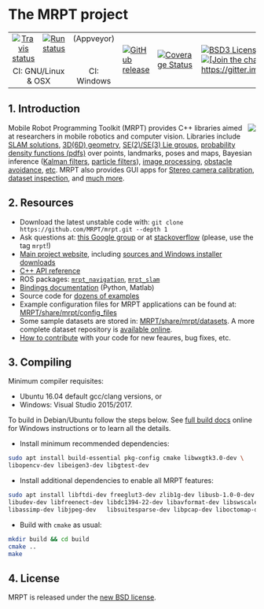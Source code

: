 The MRPT project
====================================================
<table>
<tr>
<td align="center" valign="top"> <a href="https://travis-ci.org/MRPT/mrpt"><img alt="Travis status" src="https://travis-ci.org/MRPT/mrpt.png?branch=master"></a></td>
<td align="center" valign="top"> <a href="https://app.shippable.com/github/MRPT/mrpt"><img alt="Run status" src="https://api.shippable.com/projects/58cf0760a99a110500e3164b/badge?branch=master"></a></td>
<td align="center" valign="top"> (Appveyor)  </td>
<td rowspan="2" valign="middle"> <a href="https://github.com/MRPT/mrpt/releases"><img alt="GitHub release" src="https://img.shields.io/github/release/MRPT/mrpt.svg"></a>
<td  rowspan="2" valign=""> <a href="https://coveralls.io/github/MRPT/mrpt?branch=master"><img alt="Coverage Status" src="https://coveralls.io/repos/github/MRPT/mrpt/badge.svg?branch=master"></a> </td>
</td>
<td rowspan="2" valign="middle">
<a href="https://github.com/MRPT/mrpt/blob/master/doc/LICENSE.txt"><img alt="BSD3 License" src="http://img.shields.io/badge/license-BSD3-brightgreen.svg"></a>
<br>
<a href="https://gitter.im/MRPT/mrpt"><img alt="[Join the chat at https://gitter.im/MRPT/mrpt" src="https://badges.gitter.im/Join%20Chat.svg"></a>
</td>
</tr>
<tr>
<td colspan="2" align="center">CI: GNU/Linux & OSX</td>
<td align="center">CI: Windows</td>
</tr>
</table>

## 1. Introduction
<img align="right" src="https://mrpt.github.io/imgs/mrpt-videos-mix2.gif">

Mobile Robot Programming Toolkit (MRPT) provides C++ libraries aimed at researchers
in mobile robotics and computer vision. Libraries include [SLAM solutions](http://www.mrpt.org/List_of_SLAM_algorithms), [3D(6D) geometry](http://www.mrpt.org/tutorials/programming/maths-and-geometry/2d_3d_geometry/), [SE(2)/SE(3) Lie groups](http://ingmec.ual.es/~jlblanco/papers/jlblanco2010geometry3D_techrep.pdf),
[probability density functions (pdfs)](http://reference.mrpt.org/stable/classmrpt_1_1utils_1_1_c_probability_density_function.html) over points, landmarks, poses and maps,
Bayesian inference ([Kalman filters](http://www.mrpt.org/Kalman_Filters), [particle filters](http://www.mrpt.org/tutorials/programming/statistics-and-bayes-filtering/particle_filters/)), [image processing](http://www.mrpt.org/tutorials/programming/images-image-processing-camera-models/), [obstacle avoidance](http://www.mrpt.org/Obstacle_avoidance), [etc](http://reference.mrpt.org/devel/modules.html).
MRPT also provides GUI apps for [Stereo camera calibration](http://www.mrpt.org/list-of-mrpt-apps/application-kinect-stereo-calib/), [dataset inspection](http://www.mrpt.org/list-of-mrpt-apps/rawlogviewer/),
and [much more](http://www.mrpt.org/list-of-mrpt-apps/).

## 2. Resources
  * Download the latest unstable code with: `git clone https://github.com/MRPT/mrpt.git --depth 1`
  * Ask questions at: [this Google group](http://www.mrpt.org/forum/) or at [stackoverflow](http://stackoverflow.com/search?q=mrpt) (please, use the tag `mrpt`!)
  * [Main project website](http://www.mrpt.org/), including [sources and Windows installer downloads](http://www.mrpt.org/download-mrpt/)
  * [C++ API reference](http://reference.mrpt.org/)
  * ROS packages: [`mrpt_navigation`](http://wiki.ros.org/mrpt_navigation), [`mrpt_slam`](http://wiki.ros.org/mrpt_slam)
  * [Bindings documentation](https://github.com/MRPT/mrpt/wiki) (Python, Matlab)
  * Source code for [dozens of examples](http://www.mrpt.org/tutorials/mrpt-examples/)
  * Example configuration files for  MRPT applications can be found at:
     [MRPT/share/mrpt/config_files](https://github.com/MRPT/mrpt/tree/master/share/mrpt/config_files)
  * Some sample datasets are stored in:
     [MRPT/share/mrpt/datasets](https://github.com/MRPT/mrpt/tree/master/share/mrpt/datasets).
    A more complete dataset repository is [available online](http://www.mrpt.org/robotics_datasets).
  * [How to contribute](https://github.com/MRPT/mrpt/blob/master/.github/CONTRIBUTING.md) with your code for new feaures, bug fixes, etc.

## 3. Compiling

Minimum compiler requisites:
  * Ubuntu 16.04 default gcc/clang versions, or
  * Windows: Visual Studio 2015/2017.

To build in Debian/Ubuntu follow the steps below. See [full build docs](http://www.mrpt.org/Building_and_Installing_Instructions) online
for Windows instructions or to learn all the details.

  * Install minimum recommended dependencies:

```bash
sudo apt install build-essential pkg-config cmake libwxgtk3.0-dev \
libopencv-dev libeigen3-dev libgtest-dev
```

  * Install additional dependencies to enable all MRPT features:

```bash
sudo apt install libftdi-dev freeglut3-dev zlib1g-dev libusb-1.0-0-dev \
libudev-dev libfreenect-dev libdc1394-22-dev libavformat-dev libswscale-dev \
libassimp-dev libjpeg-dev   libsuitesparse-dev libpcap-dev liboctomap-dev
```

  * Build with `cmake` as usual:

```bash
mkdir build && cd build
cmake ..
make
```

## 4. License
MRPT is released under the [new BSD license](http://www.mrpt.org/License/).
